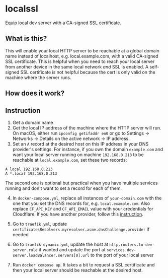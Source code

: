 # localssl
Equip local dev server with a CA-signed SSL certificate.

## What is this?

This will enable your local HTTP server to be reachable at a global domain name instead of localhost, e.g. local.example.com, with a valid CA-signed SSL certificate. This is helpful when you need to reach your local server from another device in the same local network _and_ SSL is enabled. A self-signed SSL certificate is not helpful because the cert is only valid on the machine where the server runs.

## How does it work?

## Instruction

1. Get a domain name
2. Get the local IP address of the machine where the HTTP server will run. On macOS, either run `ipconfig getifaddr en0` or go to Settings -> Networks -> Details on the active network -> IP address.
3. Set an `A` record at the desired host on this IP address in your DNS provider's settings. For instance, if you own the domain `example.com` and want your local server running on machine `192.168.0.213` to be reachable at `local.example.com`, set these two records:
```
A local 192.168.0.213
A *.local 192.168.0.213
```
The second one is optional but practical when you have multiple services running and don't want to set a record for each of them.

4. In `docker-compose.yml`, replace all instances of `your-domain.com` with the one that you set the DNS records for, e.g. `local.example.com`. Also replace `CF_API_KEY` and `CF_API_EMAIL` value with your credentials for Cloudflare. If you have another provider, follow this [instruction](https://doc.traefik.io/traefik/https/acme/#providers).

5. Go to `traefik.yml`, update `certificatesResolvers.myresolver.acme.dnsChallenge.provider` if needed
6. Go to `traefik-dynamic.yml`, update the host at `http.routers.to-dev-server.rule` if wanted and update the port at `services.dev-server.loadBalancer.servers[0].url` to the port of your local server
7. Run `docker compose up`. It takes a bit to request a SSL certificate and then your local server should be reachable at the desired host.
